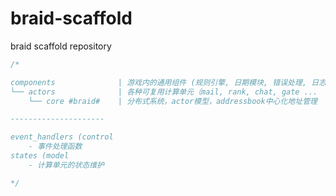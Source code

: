 # braid-scaffold
braid scaffold repository


``` go
/*

components		        | 游戏内的通用组件 (规则引擎, 日期模块, 错误处理, 日志 ...
└── actors		        | 各种可复用计算单元（mail, rank, chat, gate ...
    └── core #braid#	| 分布式系统，actor模型，addressbook中心化地址管理

---------------------

event_handlers (control
	- 事件处理函数
states (model
	- 计算单元的状态维护

*/

```